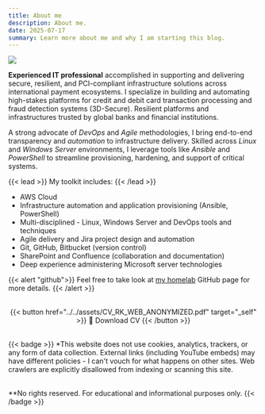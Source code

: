 ```yaml
---
title: About me
description: About me.
date: 2025-07-17
summary: Learn more about me and why I am starting this blog.
---
```

![](../assets/Kentemere2.jpg)

**Experienced IT professional** accomplished in supporting and delivering secure, resilient, and PCI-compliant infrastructure solutions across international payment ecosystems. I specialize in building and automating high-stakes platforms for credit and debit card transaction processing and fraud detection systems (3D-Secure). Resilient platforms and infrastructures trusted by global banks and financial institutions.  
  
A strong advocate of _DevOps_ and _Agile_ methodologies, I bring end-to-end transparency and _automation_ to infrastructure delivery. Skilled across _Linux_ and _Windows Server_ environments, I leverage tools like _Ansible_ and _PowerShell_ to streamline provisioning, hardening, and support of critical systems.  

{{< lead >}}
My toolkit includes:
{{< /lead >}}  

- AWS Cloud
- Infrastructure automation and application provisioning (Ansible, PowerShell)  
- Multi-disciplined - Linux, Windows Server and DevOps tools and techniques  
- Agile delivery and Jira project design and automation  
- Git, GitHub, Bitbucket (version control)  
- SharePoint and Confluence (collaboration and documentation)  
- Deep experience administering Microsoft server technologies

{{< alert "github">}}
Feel free to take look at [my homelab](https://github.com/rtdevx) GitHub page for more details.
{{< /alert >}}

<br />
<center>
{{< button href="../../assets/CV_RK_WEB_ANONYMIZED.pdf" target="_self" >}}
📜 Download CV
{{< /button >}}
</center>
<br />

<!-- 
{{< alert "circle-info">}}
» Disclaimer «

_\*This website does not use cookies, analytics, trackers, or any form of data collection. Additionally, web crawlers are explicitly disallowed from indexing or scanning this site._
_External links may lead elsewhere - I can't vouch for what happens beyond this page._

_\*\*No rights reserved. For educational and informational purposes only._
<center>👨🏻‍💻</center>
{{< /alert >}}
--> 


{{< badge >}}
*This website does not use cookies, analytics, trackers, or any form of data collection. External links (including YouTube embeds) may have different policies - I can't vouch for what happens on other sites. Web crawlers are explicitly disallowed from indexing or scanning this site.<br /><br />

**No rights reserved. For educational and informational purposes only.
{{< /badge >}}
